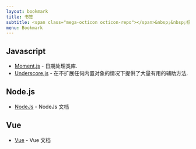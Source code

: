 ```yaml
---
layout: bookmark
title: 书签
subtitle: <span class="mega-octicon octicon-repo"></span>&nbsp;&nbsp;标记常用的 库、工具、文章
menu: Bookmark
---
```


## Javascript
- [Moment.js](http://momentjs.com/) - 日期处理类库.
- [Underscore.js](http://underscorejs.org/) - 在不扩展任何内置对象的情况下提供了大量有用的辅助方法.

## Node.js
- [NodeJs](http://nodejs.cn/api/) - NodeJs 文档

## Vue
- [Vue](https://cn.vuejs.org/v2/guide/) - Vue 文档